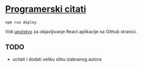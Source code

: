 # [Programerski citati](https://mudroljub.github.io/programerski-citati/)

```
npm run deploy
```

Vidi [uputstvo](https://github.com/facebookincubator/create-react-app/blob/master/packages/react-scripts/template/README.md#github-pages) za objavljivanje React aplikacije na Github stranici.

## TODO

- ucitati i dodati veliku sliku izabranog autora

